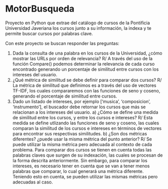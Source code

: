 # MotorBusqueda
Proyecto en Python que extrae del catálogo de cursos de la Pontificia Universidad Javeriana los cursos junto a su información, la indexa y te permite buscar cursos por palabras clave.

Con este proyecto se buscan responder las preguntas:
1. Dada la consulta de una palabra en los cursos de la Universidad, ¿cómo mostrar las URLs
por orden de relevancia?
   R/ A través del uso de la función Compare() podemos determinar la relevancia de cada curso encontrado generando un porcentaje de similitud entre cursos con los intereses del usuario.
2. ¿Qué métrica de similitud se debe definir para comparar dos cursos?
   R/ La métrica de similitud que definimos es a través del uso de vectores TF-IDF, los cuales compararemos con las funciones de seno y coseno, generando el porcentaje de similitud entre cursos.
4. Dado un listado de intereses, por ejemplo [‘musica’, ‘composicion’, ‘instrumento’], el
buscador debe retornar los cursos que más se relacionan a los intereses del usuario.
a) ¿Cómo se define una medida de similitud entre los cursos, y entre los cursos e intereses?
   R/ Esta medida se define utlizando las funciones de seno y coseno, las cuales comparan la similitud de los cursos e intereses en términos de vectores para encontrar sus respectivas similitudes. 
b) ¿Son dos métricas diferentes? ¿puede usar la misma métrica del punto anterior?
   R/ Se puede utilizar la misma métrica pero adecuada al contexto de cada problema. Para comparar dos cursos se tienen en cuenta todas las palabras claves que surgen de su indexación, las cuales se procesan de la forma descrita anteriormente. Sin embargo, para comparar los intereses, es necesario tener en cuenta que se van a tener menos palabras que comparar, lo cual generará una métrica diferente. Teniendo esto en cuenta, se pueden utilizar las mismas métricas pero adecuadas al caso.
